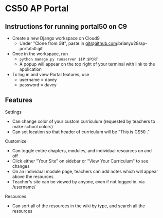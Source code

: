 # CS50 AP Portal

## Instructions for running portal50 on C9

* Create a new Django workspace on Cloud9
  * Under "Clone from Git", paste in git@github.com:brianyu28/ap-portal50.git
* Once in the workspace, run
  * `python manage.py runserver $IP:$PORT`
  * A popup will appear on the top right of your terminal with link to the application
* To log in and view Portal features, use
  * username = davey
  * password = davey

## Features

Settings 

* Can change color of your custom curriculum (requested by teachers to make school colors)
* Can set location so that header of curriculum will be "This is CS50 <location>."

Customize

* Can toggle entire chapters, modules, and individual resources on and off
* Click either "Your Site" on sidebar or "View Your Curriculum" to see changes
* On an individual module page, teachers can add notes which will appear above the resources
* Teacher's site can be viewed by anyone, even if not logged in, via /username/

Resources

* Can sort all of the resources in the wiki by type, and search all the resources